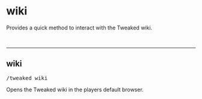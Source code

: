 # wiki

Provides a quick method to interact with the Tweaked wiki.

<br>

---
## wiki

<pre>/tweaked wiki</pre>

Opens the Tweaked wiki in the players default browser.